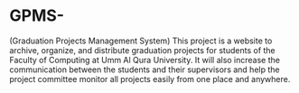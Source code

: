 # GPMS-
(Graduation Projects Management System) This project is a website to archive, organize, and distribute graduation projects for students of the Faculty of Computing at Umm Al Qura University. It will also increase the communication between the students and their supervisors and help the project committee monitor all projects easily from one place and anywhere.
